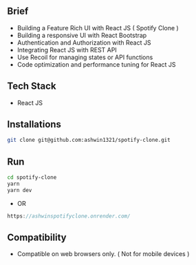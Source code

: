 ## Brief

- Building a Feature Rich UI with React JS ( Spotify Clone )
- Building a responsive UI with React Bootstrap
- Authentication and Authorization with React JS
- Integrating React JS with REST API
- Use Recoil for managing states or API functions
- Code optimization and performance tuning for React JS

## Tech Stack

- React JS

## Installations

```bash
git clone git@github.com:ashwin1321/spotify-clone.git
```

## Run

```bash
cd spotify-clone
yarn
yarn dev
```

- OR
``` go to 
https://ashwinspotifyclone.onrender.com/
```

## Compatibility

- Compatible on web browsers only. ( Not for mobile devices )
